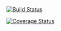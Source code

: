 <a href="https://actions-badge.atrox.dev/RinatKhabibullin/task-manager/goto?ref=develop"><img alt="Build Status" src="https://img.shields.io/endpoint.svg?url=https%3A%2F%2Factions-badge.atrox.dev%2FRinatKhabibullin%2Ftask-manager%2Fbadge%3Fref%3Ddevelop&style=flat" /></a>

<a href='https://coveralls.io/github/RinatKhabibullin/task-manager?branch=feature/coveralls'><img src='https://coveralls.io/repos/github/RinatKhabibullin/task-manager/badge.svg?branch=feature/coveralls' alt='Coverage Status' /></a>
